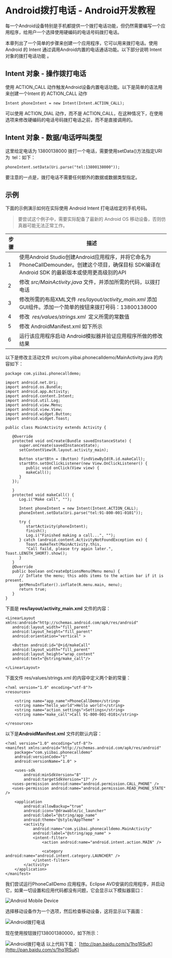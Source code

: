 # Android拨打电话 - Android开发教程

每一个Android设备特别是手机都提供一个拨打电话功能，但仍然需要编写一个应用程序，给用户一个选择使用硬编码的电话号码拨打电话。

本章列出了一个简单的步骤来创建一个应用程序，它可以用来拨打电话。使用 Android 的 Intent 通过调用Android内置的电话通话功能。以下部分说明 Intent 对象的拨打电话功能 。

## Intent 对象 - 操作拨打电话

使用 ACTION_CALL 动作触发Android设备内置电话功能。以下是简单的语法用来创建一个Intent 的 ACTION_CALL 动作

```
Intent phoneIntent = new Intent(Intent.ACTION_CALL);
```

可以使用 ACTION_DIAL 动作，而不是 ACTION_CALL，在这种情况下，在使用选项来修改硬编码的电话号码拨打电话之前，而不是直接调用的。

## Intent 对象 - 数据/电话呼叫类型

这里给定电话为 13800138000 拨打一个电话，需要使用setData()方法指定URI为  tel：如下：

```
phoneIntent.setData(Uri.parse("tel:13800138000"));
```

要注意的一点是，拨打电话不需要任何额外的数据或数据类型指定。

## 示例

下面的示例演示如何在实际使用 Android Intent 打电话给定的手机号码。

> 要尝试这个例子中，需要实际配备了最新的 Android OS 移动设备，否则仿真器可能无法正常工作。

| 步骤 | 描述 |
| --- | --- |
| 1 | 使用Android Studio创建Android应用程序，并将它命名为PhoneCallDemounder。创建这个项目，确保目标 SDK编译在 Android SDK 的最新版本或使用更高级别的API |
| 2 | 修改 _src/MainActivity.java_ 文件，并添加所需的代码，以拨打电话 |
| 3 | 修改所需的布局XML文件 _res/layout/activity_main.xml_ 添加GUI组件。添加一个简单的按钮来拨打号码：13800138000 |
| 4 | 修改  _res/values/strings.xml_  定义所需的常数值 |
| 5 | 修改 AndroidManifest.xml 如下所示 |
| 6 | 运行该应用程序启动 Android模拟器并验证应用程序所做的修改结果 |

以下是修改主活动文件 src/com.yiibai.phonecalldemo/MainActivity.java 的内容如下：

```
package com.yiibai.phonecalldemo;

import android.net.Uri;
import android.os.Bundle;
import android.app.Activity;
import android.content.Intent;
import android.util.Log;
import android.view.Menu;
import android.view.View;
import android.widget.Button;
import android.widget.Toast;

public class MainActivity extends Activity {

   @Override
   protected void onCreate(Bundle savedInstanceState) {
      super.onCreate(savedInstanceState);
      setContentView(R.layout.activity_main);

      Button startBtn = (Button) findViewById(R.id.makeCall);
      startBtn.setOnClickListener(new View.OnClickListener() {
         public void onClick(View view) {
         makeCall();
      }
   });

   }
   protected void makeCall() {
      Log.i("Make call", "");

      Intent phoneIntent = new Intent(Intent.ACTION_CALL);
      phoneIntent.setData(Uri.parse("tel:91-800-001-0101"));

      try {
         startActivity(phoneIntent);
         finish();
         Log.i("Finished making a call...", "");
      } catch (android.content.ActivityNotFoundException ex) {
         Toast.makeText(MainActivity.this, 
         "Call faild, please try again later.", Toast.LENGTH_SHORT).show();
      }
   }
   @Override
   public boolean onCreateOptionsMenu(Menu menu) {
      // Inflate the menu; this adds items to the action bar if it is present.
      getMenuInflater().inflate(R.menu.main, menu);
      return true;
   }
}
```

下面是 **res/layout/activity_main.xml** 文件的内容：

```
<LinearLayout xmlns:android="http://schemas.android.com/apk/res/android"
   android:layout_width="fill_parent"
   android:layout_height="fill_parent"
   android:orientation="vertical" >

   <Button android:id="@+id/makeCall"
   android:layout_width="fill_parent"
   android:layout_height="wrap_content"
   android:text="@string/make_call"/>

</LinearLayout>
```

下面文件 res/values/strings.xml 的内容中定义两个新的常量：

```
<?xml version="1.0" encoding="utf-8"?>
<resources>

    <string name="app_name">PhoneCallDemo</string>
    <string name="hello_world">Hello world!</string>
    <string name="action_settings">Settings</string>
    <string name="make_call">Call 91-800-001-0101</string>

</resources>
```

以下是**AndroidManifest.xml** 文件的默认内容：

```
<?xml version="1.0" encoding="utf-8"?>
<manifest xmlns:android="http://schemas.android.com/apk/res/android"
    package="com.yiibai.phonecalldemo"
    android:versionCode="1"
    android:versionName="1.0" >

    <uses-sdk
        android:minSdkVersion="8"
        android:targetSdkVersion="17" />
   <uses-permission android:name="android.permission.CALL_PHONE" />
   <uses-permission android:name="android.permission.READ_PHONE_STATE" />

    <application
        android:allowBackup="true"
        android:icon="@drawable/ic_launcher"
        android:label="@string/app_name"
        android:theme="@style/AppTheme" >
        <activity
            android:name="com.yiibai.phonecalldemo.MainActivity"
            android:label="@string/app_name" >
            <intent-filter>
                <action android:name="android.intent.action.MAIN" />

                <category android:name="android.intent.category.LAUNCHER" />
            </intent-filter>
        </activity>
    </application>
</manifest>
```

我们尝试运行PhoneCallDemo 应用程序。Eclipse AVD安装的应用程序，并启动它，如果一切设置和应用代码都没有问题，它会显示以下模拟器窗口： 

![Android Mobile Device](../img/131UM527-1.jpg)

选择移动设备作为一个选项，然后检查移动设备，这将显示以下画面：

![Android拨打电话](../img/1-150122213300Y0.png)

现在使用按钮拨打138001380000，如下所示：

![Android拨打电话](../img/1-150122213314604.png) 以上代码下载： [http://pan.baidu.com/s/1hq1RSuK](http://pan.baidu.com/s/1hq1RSuK)   